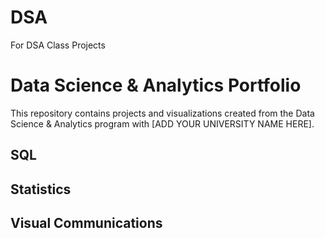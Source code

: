 # DSA
For DSA Class Projects
# Data Science & Analytics Portfolio
This repository contains projects and visualizations created from the Data Science & Analytics program with [ADD YOUR UNIVERSITY NAME HERE].

## SQL

## Statistics

## Visual Communications
